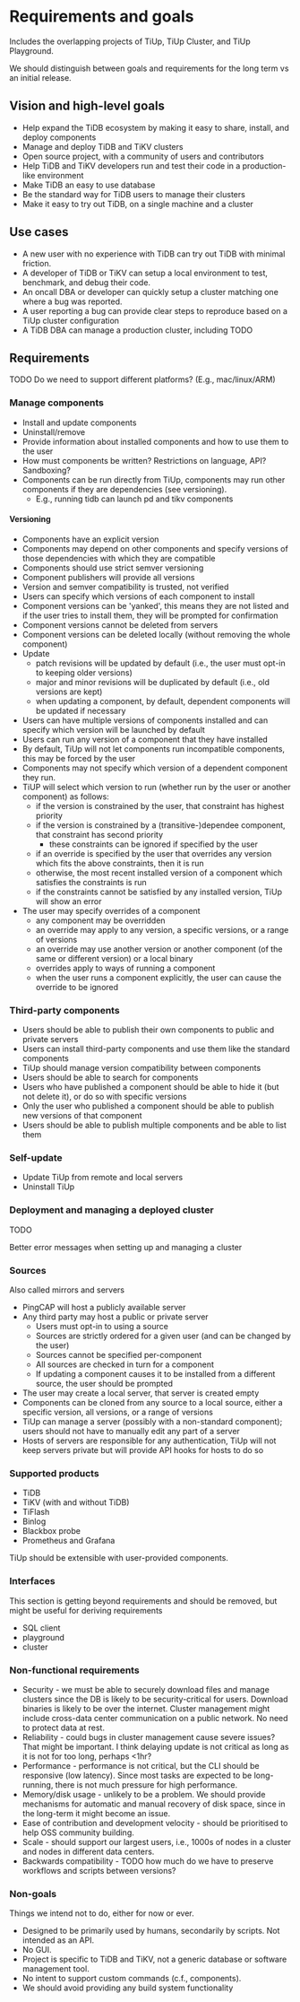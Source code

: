 # Requirements and goals

Includes the overlapping projects of TiUp, TiUp Cluster, and TiUp Playground.

We should distinguish between goals and requirements for the long term vs an initial release.

## Vision and high-level goals

* Help expand the TiDB ecosystem by making it easy to share, install, and deploy components
* Manage and deploy TiDB and TiKV clusters
* Open source project, with a community of users and contributors
* Help TiDB and TiKV developers run and test their code in a production-like environment
* Make TiDB an easy to use database
* Be the standard way for TiDB users to manage their clusters
* Make it easy to try out TiDB, on a single machine and a cluster

## Use cases

* A new user with no experience with TiDB can try out TiDB with minimal friction.
* A developer of TiDB or TiKV can setup a local environment to test, benchmark, and debug their code.
* An oncall DBA or developer can quickly setup a cluster matching one where a bug was reported.
* A user reporting a bug can provide clear steps to reproduce based on a TiUp cluster configuration
* A TiDB DBA can manage a production cluster, including TODO


## Requirements

TODO Do we need to support different platforms? (E.g., mac/linux/ARM)

### Manage components

* Install and update components
* Uninstall/remove
* Provide information about installed components and how to use them to the user
* How must components be written? Restrictions on language, API? Sandboxing?
* Components can be run directly from TiUp, components may run other components if they are dependencies (see versioning).
  - E.g., running tidb can launch pd and tikv components

#### Versioning

* Components have an explicit version
* Components may depend on other components and specify versions of those dependencies with which they are compatible
* Components should use strict semver versioning
* Component publishers will provide all versions
* Version and semver compatibility is trusted, not verified
* Users can specify which versions of each component to install
* Component versions can be 'yanked', this means they are not listed and if the user tries to install them, they will be prompted for confirmation
* Component versions cannot be deleted from servers
* Component versions can be deleted locally (without removing the whole component)
* Update
  - patch revisions will be updated by default (i.e., the user must opt-in to keeping older versions)
  - major and minor revisions will be duplicated by default (i.e., old versions are kept)
  - when updating a component, by default, dependent components will be updated if necessary
* Users can have multiple versions of components installed and can specify which version will be launched by default
* Users can run any version of a component that they have installed
* By default, TiUp will not let components run incompatible components, this may be forced by the user
* Components may not specify which version of a dependent component they run.
* TiUP will select which version to run (whether run by the user or another component) as follows:
  - if the version is constrained by the user, that constraint has highest priority
  - if the version is constrained by a (transitive-)dependee component, that constraint has second priority
    - these constraints can be ignored if specified by the user
  - if an override is specified by the user that overrides any version which fits the above constraints, then it is run
  - otherwise, the most recent installed version of a component which satisfies the constraints is run
  - if the constraints cannot be satisfied by any installed version, TiUp will show an error
* The user may specify overrides of a component
  - any component may be overridden
  - an override may apply to any version, a specific versions, or a range of versions
  - an override may use another version or another component (of the same or different version) or a local binary
  - overrides apply to ways of running a component
  - when the user runs a component explicitly, the user can cause the override to be ignored

### Third-party components

* Users should be able to publish their own components to public and private servers
* Users can install third-party components and use them like the standard components
* TiUp should manage version compatibility between components
* Users should be able to search for components
* Users who have published a component should be able to hide it (but not delete it), or do so with specific versions
* Only the user who published a component should be able to publish new versions of that component
* Users should be able to publish multiple components and be able to list them

### Self-update

* Update TiUp from remote and local servers
* Uninstall TiUp

### Deployment and managing a deployed cluster

TODO

Better error messages when setting up and managing a cluster

### Sources

Also called mirrors and servers

* PingCAP will host a publicly available server
* Any third party may host a public or private server
  - Users must opt-in to using a source
  - Sources are strictly ordered for a given user (and can be changed by the user)
  - Sources cannot be specified per-component
  - All sources are checked in turn for a component
  - If updating a component causes it to be installed from a different source, the user should be prompted
* The user may create a local server, that server is created empty
* Components can be cloned from any source to a local source, either a specific version, all versions, or a range of versions
* TiUp can manage a server (possibly with a non-standard component); users should not have to manually edit any part of a server
* Hosts of servers are responsible for any authentication, TiUp will not keep servers private but will provide API hooks for hosts to do so

### Supported products

* TiDB
* TiKV (with and without TiDB)
* TiFlash
* Binlog
* Blackbox probe
* Prometheus and Grafana

TiUp should be extensible with user-provided components.

### Interfaces

This section is getting beyond requirements and should be removed, but might be useful for deriving requirements

* SQL client
* playground
* cluster

### Non-functional requirements

* Security - we must be able to securely download files and manage clusters since the DB is likely to be security-critical for users. Download binaries is likely to be over the internet. Cluster management might include cross-data center communication on a public network. No need to protect data at rest.
* Reliability - could bugs in cluster management cause severe issues? That might be important. I think delaying update is not critical as long as it is not for too long, perhaps <1hr?
* Performance - performance is not critical, but the CLI should be responsive (low latency). Since most tasks are expected to be long-running, there is not much pressure for high performance.
* Memory/disk usage - unlikely to be a problem. We should provide mechanisms for automatic and manual recovery of disk space, since in the long-term it might become an issue.
* Ease of contribution and development velocity - should be prioritised to help OSS community building. 
* Scale - should support our largest users, i.e., 1000s of nodes in a cluster and nodes in different data centers.
* Backwards compatibility - TODO how much do we have to preserve workflows and scripts between versions?

### Non-goals

Things we intend not to do, either for now or ever.

* Designed to be primarily used by humans, secondarily by scripts. Not intended as an API.
* No GUI.
* Project is specific to TiDB and TiKV, not a generic database or software management tool.
* No intent to support custom commands (c.f., components).
* We should avoid providing any build system functionality
